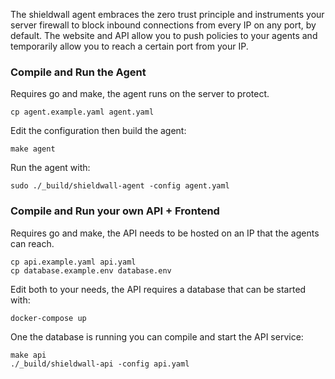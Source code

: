 The shieldwall agent embraces the zero trust principle and instruments your server firewall to block inbound
connections from every IP on any port, by default. The website and API allow you to push policies
to your agents and temporarily allow you to reach a certain port from your IP.

### Compile and Run the Agent

Requires go and make, the agent runs on the server to protect.

    cp agent.example.yaml agent.yaml

Edit the configuration then build the agent:

    make agent

Run the agent with:

    sudo ./_build/shieldwall-agent -config agent.yaml

### Compile and Run your own API + Frontend

Requires go and make, the API needs to be hosted on an IP that the agents can reach.

    cp api.example.yaml api.yaml
    cp database.example.env database.env

Edit both to your needs, the API requires a database that can be started with:

    docker-compose up

One the database is running you can compile and start the API service:

    make api
    ./_build/shieldwall-api -config api.yaml
